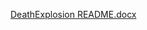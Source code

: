 

 [DeathExplosion README.docx](https://github.com/FiveDollaGobby/DeathExplosion/files/15142276/DeathExplosion.README.docx)
